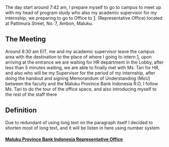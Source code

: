 The day start around 7:42 am, I prepare myself to go to campus to meet up with my head of program study who also my academic supervisor for my internship, we preparing to go to Office to [1](#reference-1). (Representative Office) located at Pattimura Street, No. 7, Ambon, Maluku.

## The Meeting

Around 8:30 am EIT, me and my academic supervisor leave the campus area with the destination to the place of where I going to intern [1](#reference-1), upon arriving at the entrance we are waiting for HR department in the Lobby, after less than 5 minutes waiting, we are able to finally met with Ms. Tari for HR, and also who will be my Supervisor for the period of my internship, after doing the handout and signing Memorandum of Understanding (MoU) between the faculty and the Maluku Province Bank Indonesia R.O, I follow Ms. Tari to do the tour of the office space, and also introducing myself to the rest of the staff there

## Definition

Due to redundant of using long text on the paragraph itself I decided to shorten most of long text, and it will be listen in here using number system

#### [Maluku Province Bank Indonesia Representative Office](#reference-1)
